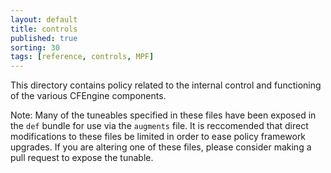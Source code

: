 ```yaml
---
layout: default
title: controls
published: true
sorting: 30
tags: [reference, controls, MPF]
---
```


This directory contains policy related to the internal control and functioning
of the various CFEngine components.

Note: Many of the tuneables specified in these files have been exposed in the
`def` bundle for use via the `augments` file. It is reccomended that direct
modifications to these files be limited in order to ease policy framework
upgrades. If you are altering one of these files, please consider making a pull
request to expose the tunable.


